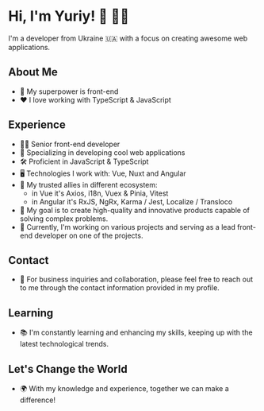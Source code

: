 # Hi, I'm Yuriy! 👋 👨‍💻

I'm a developer from Ukraine 🇺🇦 with a focus on creating awesome web applications.

## About Me
- 💪 My superpower is front-end
- ❤️ I love working with TypeScript & JavaScript

## Experience
- 👨‍💻 Senior front-end developer
- 🚀 Specializing in developing cool web applications
- 🛠️ Proficient in JavaScript & TypeScript
- 🖥️ Technologies I work with: Vue, Nuxt and Angular
- 👀 My trusted allies in different ecosystem:
  - in Vue it's Axios, i18n, Vuex & Pinia, Vitest
  - in Angular it's RxJS, NgRx, Karma / Jest, Localize / Transloco
- 💫 My goal is to create high-quality and innovative products capable of solving complex problems.
- 💼 Currently, I'm working on various projects and serving as a lead front-end developer on one of the projects.

## Contact
- 🤝 For business inquiries and collaboration, please feel free to reach out to me through the contact information provided in my profile.

## Learning
- 📚 I'm constantly learning and enhancing my skills, keeping up with the latest technological trends.

## Let's Change the World
- 🌍 With my knowledge and experience, together we can make a difference!
